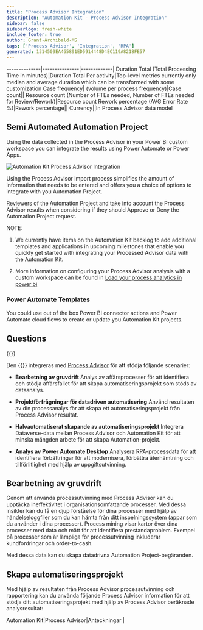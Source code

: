 ```yaml
---
title: "Process Advisor Integration"
description: "Automation Kit - Process Advisor Integration"
sidebar: false
sidebarlogo: fresh-white
include_footer: true
author: Grant-Archibald-MS
tags: ['Process Advisor', 'Integration', 'RPA']
generated: 1314509EA465891ED5914448D4EC119A8218FE57
---
```

--------------|---------------|-------------|
Duration Total (Total Processing Time in minutes)|Duration Total Per activity|Top-level metrics currently only median and average duration which can be transformed with some customization
Case frequency| (volume per process frequency)|Case count||
Resource count (Number of FTEs needed, Number of FTEs needed for Review/Rework)|Resource count
Rework percentage (AVG Error Rate %)|Rework percentage||
Currency||In Process Advisor data model

## Semi Automated Automation Project

Using the data collected in the Process Advisor in your Power BI custom workspace you can integrate the results using Power Automate or Power Apps.

![Automation Kit Process Advisor Integration](/images/illustrations/process-advisor-integration.svg)

Using the Process Advisor Import process simplifies the amount of information that needs to be entered and offers you a choice of options to integrate with you Automation Project.

Reviewers of the Automation Project and take into account the Process Advisor results when considering if they should Approve or Deny the Automation Project request.

NOTE:

1. We currently have items on the Automation Kit backlog to add additional templates and applications in upcoming milestones that enable you quickly get started with integrating your Processed Advisor data with the Automation Kit.

2. More information on configuring your Process Advisor analysis with a custom workspace can be found in [Load your process analytics in power bi](https://learn.microsoft.com/power-automate/process-mining-pbi-workspace#load-your-process-analytics-in-power-bi)

### Power Automate Templates

You could use out of the box Power BI connector actions and Power Automate cloud flows to create or update you Automation Kit projects.

## Questions

{{<questions name="/content/en-us/backlog/process-advisor-integration.json" completed="Thank you for completing Process Advisor questions" showNavigationButtons=false />}}

Den {{<product-name>}} integreras med [Process Advisor](https://learn.microsoft.com/power-automate/process-advisor-overview) för att stödja följande scenarier:

- **Bearbetning av gruvdrift** Analys av affärsprocesser för att identifiera och stödja affärsfallet för att skapa automatiseringsprojekt som stöds av dataanalys.

- **Projektförfrågningar för datadriven automatisering** Använd resultaten av din processanalys för att skapa ett automatiseringsprojekt från Process Advisor resultat.

- **Halvautomatiserat skapande av automatiseringsprojekt** Integrera Dataverse-data mellan Process Advisor och Automation Kit för att minska mängden arbete för att skapa Automation-projekt.

- **Analys av Power Automate Desktop** Analysera RPA-processdata för att identifiera förbättringar för att modernisera, förbättra återhämtning och tillförlitlighet med hjälp av uppgiftsutvinning.

## Bearbetning av gruvdrift

Genom att använda processutvinning med Process Advisor kan du upptäcka ineffektivitet i organisationsomfattande processer. Med dessa insikter kan du få en djup förståelse för dina processer med hjälp av händelseloggfiler som du kan hämta från ditt inspelningssystem (appar som du använder i dina processer). Process mining visar kartor över dina processer med data och mått för att identifiera prestandaproblem. Exempel på processer som är lämpliga för processutvinning inkluderar kundfordringar och order-to-cash.

Med dessa data kan du skapa datadrivna Automation Project-begäranden.

## Skapa automatiseringsprojekt

Med hjälp av resultaten från Process Advisor processutvinning och rapportering kan du använda följande Process Advisor information för att stödja ditt automatiseringsprojekt med hjälp av Process Advisor beräknade analysresultat:

Automation Kit|Process Advisor|Anteckningar        |
